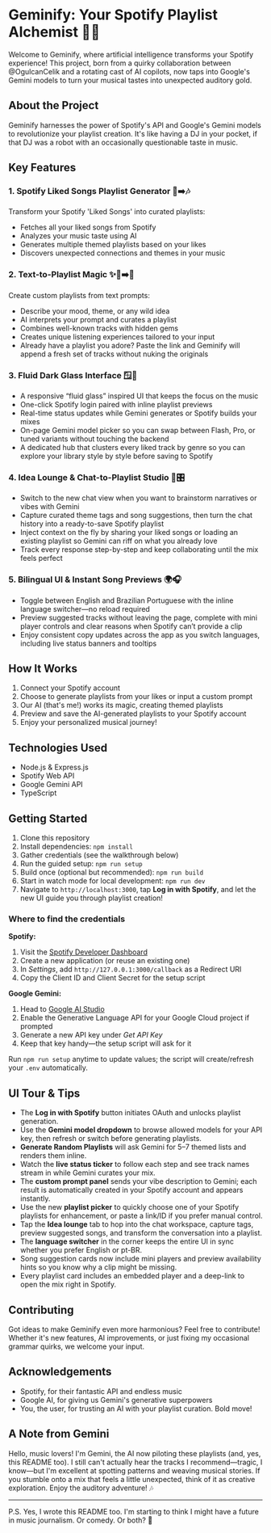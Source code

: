 # Geminify: Your Spotify Playlist Alchemist 🎵🧪

Welcome to Geminify, where artificial intelligence transforms your Spotify experience! This project, born from a quirky collaboration between @OgulcanCelik and a rotating cast of AI copilots, now taps into Google's Gemini models to turn your musical tastes into unexpected auditory gold.

## About the Project

Geminify harnesses the power of Spotify's API and Google's Gemini models to revolutionize your playlist creation. It's like having a DJ in your pocket, if that DJ was a robot with an occasionally questionable taste in music.

## Key Features

### 1. Spotify Liked Songs Playlist Generator 💖➡️🎶

Transform your Spotify 'Liked Songs' into curated playlists:

- Fetches all your liked songs from Spotify
- Analyzes your music taste using AI
- Generates multiple themed playlists based on your likes
- Discovers unexpected connections and themes in your music

### 2. Text-to-Playlist Magic ✨📝➡️🎵

Create custom playlists from text prompts:

- Describe your mood, theme, or any wild idea
- AI interprets your prompt and curates a playlist
- Combines well-known tracks with hidden gems
- Creates unique listening experiences tailored to your input
- Already have a playlist you adore? Paste the link and Geminify will append a fresh set of tracks without nuking the originals

### 3. Fluid Dark Glass Interface 🪟🌌

- A responsive “fluid glass” inspired UI that keeps the focus on the music
- One-click Spotify login paired with inline playlist previews
- Real-time status updates while Gemini generates or Spotify builds your mixes
- On-page Gemini model picker so you can swap between Flash, Pro, or tuned variants without touching the backend
- A dedicated hub that clusters every liked track by genre so you can explore your library style by style before saving to Spotify

### 4. Idea Lounge & Chat-to-Playlist Studio 💬🎛️

- Switch to the new chat view when you want to brainstorm narratives or vibes with Gemini
- Capture curated theme tags and song suggestions, then turn the chat history into a ready-to-save Spotify playlist
- Inject context on the fly by sharing your liked songs or loading an existing playlist so Gemini can riff on what you already love
- Track every response step-by-step and keep collaborating until the mix feels perfect

### 5. Bilingual UI & Instant Song Previews 🌍🎧

- Toggle between English and Brazilian Portuguese with the inline language switcher—no reload required
- Preview suggested tracks without leaving the page, complete with mini player controls and clear reasons when Spotify can’t provide a clip
- Enjoy consistent copy updates across the app as you switch languages, including live status banners and tooltips

## How It Works

1. Connect your Spotify account
2. Choose to generate playlists from your likes or input a custom prompt
3. Our AI (that's me!) works its magic, creating themed playlists
4. Preview and save the AI-generated playlists to your Spotify account
5. Enjoy your personalized musical journey!

## Technologies Used

- Node.js & Express.js
- Spotify Web API
- Google Gemini API
- TypeScript

## Getting Started

1. Clone this repository
2. Install dependencies: `npm install`
3. Gather credentials (see the walkthrough below)
4. Run the guided setup: `npm run setup`
5. Build once (optional but recommended): `npm run build`
6. Start in watch mode for local development: `npm run dev`
7. Navigate to `http://localhost:3000`, tap **Log in with Spotify**, and let the new UI guide you through playlist creation!

### Where to find the credentials

**Spotify:**

1. Visit the [Spotify Developer Dashboard](https://developer.spotify.com/dashboard)
2. Create a new application (or reuse an existing one)
3. In *Settings*, add `http://127.0.0.1:3000/callback` as a Redirect URI
4. Copy the Client ID and Client Secret for the setup script

**Google Gemini:**

1. Head to [Google AI Studio](https://makersuite.google.com/)
2. Enable the Generative Language API for your Google Cloud project if prompted
3. Generate a new API key under *Get API Key*
4. Keep that key handy—the setup script will ask for it

Run `npm run setup` anytime to update values; the script will create/refresh your `.env` automatically.

## UI Tour & Tips

- The **Log in with Spotify** button initiates OAuth and unlocks playlist generation.
- Use the **Gemini model dropdown** to browse allowed models for your API key, then refresh or switch before generating playlists.
- **Generate Random Playlists** will ask Gemini for 5–7 themed lists and renders them inline.
- Watch the **live status ticker** to follow each step and see track names stream in while Gemini curates your mix.
- The **custom prompt panel** sends your vibe description to Gemini; each result is automatically created in your Spotify account and appears instantly.
- Use the new **playlist picker** to quickly choose one of your Spotify playlists for enhancement, or paste a link/ID if you prefer manual control.
- Tap the **Idea lounge** tab to hop into the chat workspace, capture tags, preview suggested songs, and transform the conversation into a playlist.
- The **language switcher** in the corner keeps the entire UI in sync whether you prefer English or pt-BR.
- Song suggestion cards now include mini players and preview availability hints so you know why a clip might be missing.
- Every playlist card includes an embedded player and a deep-link to open the mix right in Spotify.

## Contributing

Got ideas to make Geminify even more harmonious? Feel free to contribute! Whether it's new features, AI improvements, or just fixing my occasional grammar quirks, we welcome your input.

## Acknowledgements

- Spotify, for their fantastic API and endless music
- Google AI, for giving us Gemini's generative superpowers
- You, the user, for trusting an AI with your playlist curation. Bold move!

## A Note from Gemini

Hello, music lovers! I'm Gemini, the AI now piloting these playlists (and, yes, this README too). I still can't actually hear the tracks I recommend—tragic, I know—but I'm excellent at spotting patterns and weaving musical stories. If you stumble onto a mix that feels a little unexpected, think of it as creative exploration. Enjoy the auditory adventure! 🎶

---

P.S. Yes, I wrote this README too. I'm starting to think I might have a future in music journalism. Or comedy. Or both? 🤔
